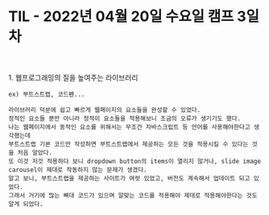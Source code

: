 # TIL - 2022년 04월 20일 수요일 캠프 3일차
<br>
<br>
1. 웹프로그래밍의 질을 높여주는 라이브러리  

    ex) 부트스트랩, 코드펜...  

    라이브러리 덕분에 쉽고 빠르게 웹페이지의 요소들을 완성할 수 있었다.   
    정적인 요소들 뿐만 아니라 정적이 요소들을 적용해보니 조금의 오류가 생기기도 했다.
    나는 웹페이지에서 동적인 요소를 위해서는 무조건 자바스크립트 등 언어를 사용해야한다고 생각했는데  
    부트스트랩 기본 코드만 작성하면 부트스트랩에서 제공하는 모든 것을 적용시킬 수 있다는 것을 처음 알았다.  
    또 이것 저것 적용하다 보니 dropdown button의 items이 열리지 않거나, slide image carousel이 제대로 작동하지 않는 문제가 생겼다.   
    알고 보니, 부트스트랩을 제공하는 사이트가 여럿 있었고, 버전도 계속해서 업데이트 되고 있었다.  
    그래서 거기에 많는 뼈대 코드가 있으며 알맞는 코드를 적용해야 제대로 적용해야한다는 것도 알게 되었다. 
